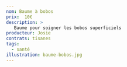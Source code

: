 ```yaml
---
nom: Baume à bobos
prix:  10€
description: >
   Baume pour soigner les bobos superficiels
producteur: Josie
contrats: tisanes
tags: 
  - santé
illustration: baume-bobos.jpg
---
```



